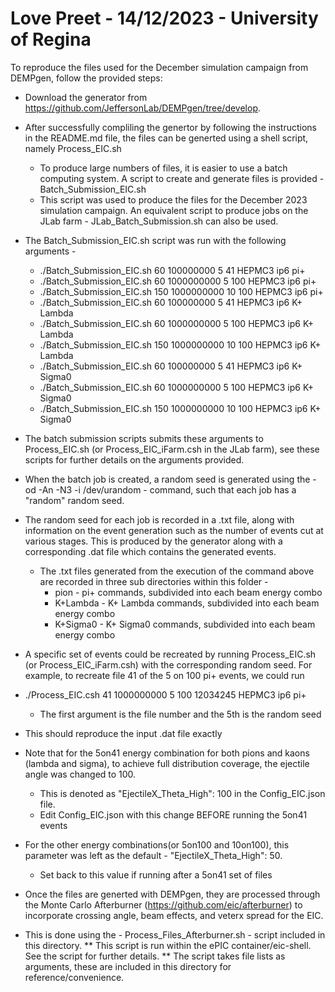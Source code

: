 # Love Preet - 14/12/2023 - University of Regina

To reproduce the files used for the December simulation campaign from DEMPgen, follow the provided steps:

- Download the generator from https://github.com/JeffersonLab/DEMPgen/tree/develop.

- After successfully compliling the genertor by following the instructions in the README.md file, the files can be generted using a shell script, namely Process_EIC.sh
  - To produce large numbers of files, it is easier to use a batch computing system. A script to create and generate files is provided - Batch_Submission_EIC.sh
  - This script was used to produce the files for the December 2023 simulation campaign. An equivalent script to produce jobs on the JLab farm - JLab_Batch_Submission.sh can also be used.

- The Batch_Submission_EIC.sh script was run with the following arguments -
  - ./Batch_Submission_EIC.sh 60 100000000 5 41 HEPMC3 ip6 pi+
  - ./Batch_Submission_EIC.sh 60 1000000000 5 100 HEPMC3 ip6 pi+
  - ./Batch_Submission_EIC.sh 150 1000000000 10 100 HEPMC3 ip6 pi+ 
  - ./Batch_Submission_EIC.sh 60 100000000 5 41 HEPMC3 ip6 K+ Lambda
  - ./Batch_Submission_EIC.sh 60 1000000000 5 100 HEPMC3 ip6 K+ Lambda
  - ./Batch_Submission_EIC.sh 150 1000000000 10 100 HEPMC3 ip6 K+ Lambda
  - ./Batch_Submission_EIC.sh 60 100000000 5 41 HEPMC3 ip6 K+ Sigma0
  - ./Batch_Submission_EIC.sh 60 1000000000 5 100 HEPMC3 ip6 K+ Sigma0
  - ./Batch_Submission_EIC.sh 150 1000000000 10 100 HEPMC3 ip6 K+ Sigma0 

- The batch submission scripts submits these arguments to Process_EIC.sh (or Process_EIC_iFarm.csh in the JLab farm), see these scripts for further details on the arguments provided.

- When the batch job is created, a random seed is generated using the - od -An -N3 -i /dev/urandom - command, such that each job has a "random" random seed.

- The random seed for each job is recorded in a .txt file, along with information on the event generation such as the number of events cut at various stages. This is produced by the generator along with a corresponding .dat file which contains the generated events.
  - The .txt files generated from the execution of the command above are recorded in three sub directories within this folder -
    - pion - pi+ commands, subdivided into each beam energy combo
    - K+Lambda - K+ Lambda commands, subdivided into each beam energy combo
    - K+Sigma0 - K+ Sigma0 commands, subdivided into each beam energy combo 

-  A specific set of events could be recreated by running Process_EIC.sh (or Process_EIC_iFarm.csh) with the corresponding random seed. For example, to recreate file 41 of the 5 on 100 pi+ events, we could run 
  - ./Process_EIC.csh 41 1000000000 5 100 12034245 HEPMC3 ip6 pi+
    - The first argument is the file number and the 5th is the random seed
  - This should reproduce the input .dat file exactly

- Note that for the 5on41 energy combination for both pions and kaons (lambda and sigma), to achieve full distribution coverage, the ejectile angle was changed to 100. 
  - This is denoted as "EjectileX_Theta_High": 100 in the Config_EIC.json file.
  - Edit Config_EIC.json with this change BEFORE running the 5on41 events 
- For the other energy combinations(or 5on100 and 10on100), this parameter was left as the default - "EjectileX_Theta_High": 50.
  - Set back to this value if running after a 5on41 set of files

- Once the files are generted with DEMPgen, they are processed through the Monte Carlo Afterburner (https://github.com/eic/afterburner) to incorporate crossing angle, beam  effects, and veterx spread for the EIC.

- This is done using the - Process_Files_Afterburner.sh - script included in this directory.
** This script is run within the ePIC container/eic-shell. See the script for further details.
** The script takes file lists as arguments, these are included in this directory for reference/convenience.
